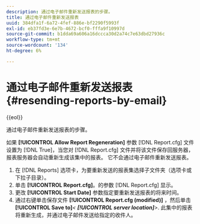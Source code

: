```yaml
---
description: 通过电子邮件重新发送报表的步骤。
title: 通过电子邮件重新发送报表
uuid: 384dfa1f-6a72-4fef-886e-bf2290f5993f
exl-id: eb37fd3e-6e7b-4672-bcf0-fffa9f10997d
source-git-commit: b1dda69a606a16dccca30d2a74c7e63dbd27936c
workflow-type: tm+mt
source-wordcount: '134'
ht-degree: 6%

---
```


# 通过电子邮件重新发送报表{#resending-reports-by-email}

{{eol}}

通过电子邮件重新发送报表的步骤。

如果 **[!UICONTROL Allow Report Regeneration]** 参数 [!DNL Report.cfg] 文件设置为 [!DNL True]，当您对 [!DNL Report.cfg] 文件并将该文件保存回服务器，报表服务器会自动重新生成该集中的报表。 它不会通过电子邮件重新发送报表。

1. 在 [!DNL Reports] 选项卡，为要重新发送的报表集选择子文件夹（选项卡或下拉子目录）。
1. 单击 **[!UICONTROL Report.cfg]**。的参数 [!DNL Report.cfg] 显示。
1. 更改 **[!UICONTROL Start Date]** 参数指定要重新发送报表的将来时间。
1. 通过右键单击保存文件 **[!UICONTROL Report.cfg (modified)]** ，然后单击 **[!UICONTROL Save to]***&lt; **[!UICONTROL server location]**>*.
此集中的报表将重新生成，并通过电子邮件发送给指定的收件人。
